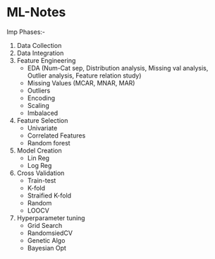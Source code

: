# ML-Notes

Imp Phases:-
1. Data Collection 
2. Data Integration
3. Feature Engineering
    - EDA (Num-Cat sep, Distribution analysis, Missing val analysis, Outlier analysis, Feature relation study)
    - Missing Values (MCAR, MNAR, MAR)
    - Outliers
    - Encoding
    - Scaling
    - Imbalaced
4. Feature Selection
    - Univariate
    - Correlated Features
    - Random forest
5. Model Creation 
   - Lin Reg
   - Log Reg
6. Cross Validation
   - Train-test
   - K-fold
   - Straified K-fold
   - Random
   - LOOCV
7. Hyperparameter tuning
    - Grid Search
    - RandomsiedCV
    - Genetic Algo
    - Bayesian Opt

